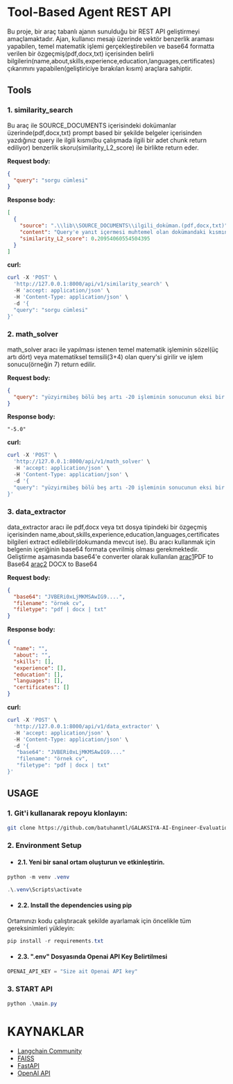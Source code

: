 # Tool-Based Agent REST API

Bu proje, bir araç tabanlı ajanın sunulduğu bir REST API geliştirmeyi amaçlamaktadır. Ajan, kullanıcı mesajı üzerinde vektör benzerlik araması yapabilen, temel matematik işlemi gerçekleştirebilen ve base64 formatta verilen bir özgeçmiş(pdf,docx,txt) içerisinden belirli bilgilerin(name,about,skills,experience,education,languages,certificates) çıkarımını yapabilen(geliştiriciye bırakılan kısım) araçlara sahiptir.

## Tools

### 1. similarity_search

Bu araç ile SOURCE_DOCUMENTS içerisindeki dokümanlar üzerinde(pdf,docx,txt) prompt based bir şekilde belgeler içerisinden yazdığınız query ile ilgili kısmı(bu çalışmada ilgili bir adet chunk return ediliyor) benzerlik skoru(similarity_L2_score) ile birlikte return eder.

**Request body:**
```json
{
  "query": "sorgu cümlesi"
}
```
	
**Response body:**
```json
[
  {
    "source": ".\\lib\\SOURCE_DOCUMENTS\\ilgili_doküman.(pdf,docx,txt)",
    "content": "Query'e yanıt içermesi muhtemel olan dokümandaki kısmın içeriği",
    "similarity_L2_score": 0.20954060554504395 
  }
]
```
**curl:**

```powershell
curl -X 'POST' \
  'http://127.0.0.1:8000/api/v1/similarity_search' \
  -H 'accept: application/json' \
  -H 'Content-Type: application/json' \
  -d '{
  "query": "sorgu cümlesi"
}'
```


### 2. math_solver
math_solver aracı ile yapılması istenen temel matematik işleminin sözel(üç artı dört) veya matematiksel temsili(3+4)  olan query'si girilir ve işlem sonucu(örneğin 7) return edilir.


**Request body:**
```json
{
  "query": "yüzyirmibeş bölü beş artı -20 işleminin sonucunun eksi bir ile çarpımının sonucu nedir? "
}
```

**Response body:**
```
"-5.0"
```
**curl:**

```powershell
curl -X 'POST' \
  'http://127.0.0.1:8000/api/v1/math_solver' \
  -H 'accept: application/json' \
  -H 'Content-Type: application/json' \
  -d '{
  "query": "yüzyirmibeş bölü beş artı -20 işleminin sonucunun eksi bir ile çarpımının sonucu nedir? "
}'
```

### 3. data_extractor

data_extractor aracı ile pdf,docx veya txt dosya tipindeki bir özgeçmiş içerisinden name,about,skills,experience,education,languages,certificates bilgileri extract edilebilir(dokumanda mevcut ise).
Bu aracı kullanmak için belgenin içeriğinin base64 formata çevrilmiş olması gerekmektedir.
Geliştirme aşamasında base64'e converter olarak kullanılan [araç1](https://base64.guru/converter/encode/pdf)PDF to Base64 [araç2](https://base64.guru/converter/encode/file) DOCX to Base64

**Request body:**
```json
{
  "base64": "JVBERi0xLjMKMSAwIG9....",
  "filename": "örnek cv",
  "filetype": "pdf | docx | txt"
}
```
	
**Response body:**
```json
{
  "name": "",
  "about": "",
  "skills": [],
  "experience": [],
  "education": [],
  "languages": [],
  "certificates": []
}
```
**curl:**

```powershell
curl -X 'POST' \
  'http://127.0.0.1:8000/api/v1/data_extractor' \
  -H 'accept: application/json' \
  -H 'Content-Type: application/json' \
  -d '{
   "base64": "JVBERi0xLjMKMSAwIG9...."
   "filename": "örnek cv",
   "filetype": "pdf | docx | txt"
}'
```

## USAGE
### 1. Git'i kullanarak repoyu klonlayın:

```bash
git clone https://github.com/batuhanmtl/GALAKSIYA-AI-Engineer-Evaluation.git
```
### 2. Environment Setup
- #### 2.1. Yeni bir sanal ortam oluşturun ve etkinleştirin.

```powershell
python -m venv .venv

.\.venv\Scripts\activate            
```
- #### 2.2. Install the dependencies using pip

Ortamınızı kodu çalıştıracak şekilde ayarlamak için öncelikle tüm gereksinimleri yükleyin:

```powershell
pip install -r requirements.txt
```
- #### 2.3. ".env" Dosyasında Openai API Key Belirtilmesi
```powershell
OPENAI_API_KEY = "Size ait Openai API key"
```


### 3. START API
 
```powershell
python .\main.py
```

# KAYNAKLAR
- [Langchain Community](https://api.python.langchain.com/en/latest/community_api_reference.html)
- [FAISS](https://api.python.langchain.com/en/latest/vectorstores/langchain_community.vectorstores.faiss.FAISS.html) 
- [FastAPI](https://fastapi.tiangolo.com/)
- [OpenAI API](https://platform.openai.com/docs/quickstart?context=python)




